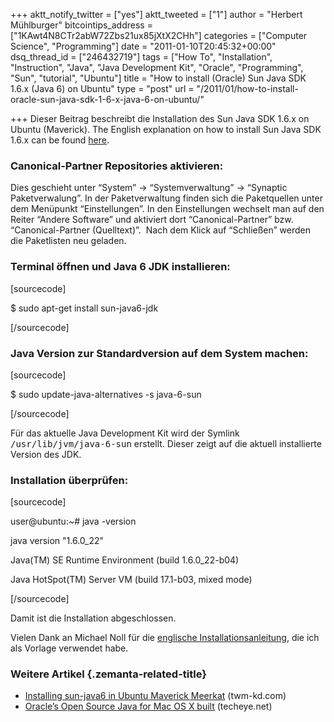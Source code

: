 +++
aktt_notify_twitter = ["yes"]
aktt_tweeted = ["1"]
author = "Herbert Mühlburger"
bitcointips_address = ["1KAwt4N8CTr2abW72Zbs21ux85jXtX2CHh"]
categories = ["Computer Science", "Programming"]
date = "2011-01-10T20:45:32+00:00"
dsq_thread_id = ["246432719"]
tags = ["How To", "Installation", "Instruction", "Java", "Java Development Kit", "Oracle", "Programming", "Sun", "tutorial", "Ubuntu"]
title = "How to install (Oracle) Sun Java SDK 1.6.x (Java 6) on Ubuntu"
type = "post"
url = "/2011/01/how-to-install-oracle-sun-java-sdk-1-6-x-java-6-on-ubuntu/"

+++
Dieser Beitrag beschreibt die Installation des Sun Java SDK 1.6.x on Ubuntu (Maverick). The English explanation on how to install Sun Java SDK 1.6.x can be found <a title="http://www.michael-noll.com/tutorials/running-hadoop-on-ubuntu-linux-single-node-cluster/#sun-java-6" href="http://www.michael-noll.com/tutorials/running-hadoop-on-ubuntu-linux-single-node-cluster/#sun-java-6" target="_blank">here</a>.

### Canonical-Partner Repositories aktivieren:

Dies geschieht unter &#8220;System&#8221; -> &#8220;Systemverwaltung&#8221; -> &#8220;Synaptic Paketverwalung&#8221;. In der Paketverwaltung finden sich die Paketquellen unter dem Menüpunkt &#8220;Einstellungen&#8221;. In den Einstellungen wechselt man auf den Reiter &#8220;Andere Software&#8221; und aktiviert dort &#8220;Canonical-Partner&#8221; bzw. &#8220;Canonical-Partner (Quelltext)&#8221;.  Nach dem Klick auf &#8220;Schließen&#8221; werden die Paketlisten neu geladen.

### Terminal öffnen und Java 6 JDK installieren:

[sourcecode]
  
$ sudo apt-get install sun-java6-jdk
  
[/sourcecode]

### Java Version zur Standardversion auf dem System machen:

[sourcecode]
  
$ sudo update-java-alternatives -s java-6-sun
  
[/sourcecode]

Für das aktuelle Java Development Kit wird der Symlink <tt>/usr/lib/jvm/java-6-sun</tt> erstellt. Dieser zeigt auf die aktuell installierte Version des JDK.

### Installation überprüfen:

[sourcecode]
  
user@ubuntu:~# java -version
  
java version "1.6.0_22"
  
Java(TM) SE Runtime Environment (build 1.6.0_22-b04)
  
Java HotSpot(TM) Server VM (build 17.1-b03, mixed mode)
  
[/sourcecode]

Damit ist die Installation abgeschlossen.

Vielen Dank an Michael Noll für die <a title="englische Anleitung" href="http://www.michael-noll.com/tutorials/running-hadoop-on-ubuntu-linux-single-node-cluster/#sun-java-6" target="_blank">englische Installationsanleitung</a>, die ich als Vorlage verwendet habe.

### Weitere Artikel {.zemanta-related-title}

<ul class="zemanta-article-ul">
  <li class="zemanta-article-ul-li">
    <a href="http://www.twm-kd.com/computers/software/installing-sun-java6-in-ubuntu-maverick-meerkat/">Installing sun-java6 in Ubuntu Maverick Meerkat</a> (twm-kd.com)
  </li>
  <li class="zemanta-article-ul-li">
    <a href="http://www.techeye.net/software/oracles-open-source-java-for-mac-os-x-built">Oracle&#8217;s Open Source Java for Mac OS X built</a> (techeye.net)
  </li>
</ul>